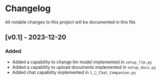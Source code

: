 # Changelog

All notable changes to this project will be documented in this file.

<!-- 
The format is based on [Keep a Changelog](https://keepachangelog.com/en/1.0.0/),
and this project adheres to [Semantic Versioning](https://semver.org/spec/v2.0.0.html).

Several type of changes:
- Added
- Changed
- Fixed
- Security
-->

## [v0.1] - 2023-12-20
### Added
- Added a capability to change llm model implemented in `setup_llm.py`
- Added a capability to upload documents implemented in `setup_docs.py`
- Added chat capability implemented in `1_💬_Chat_Companion.py`